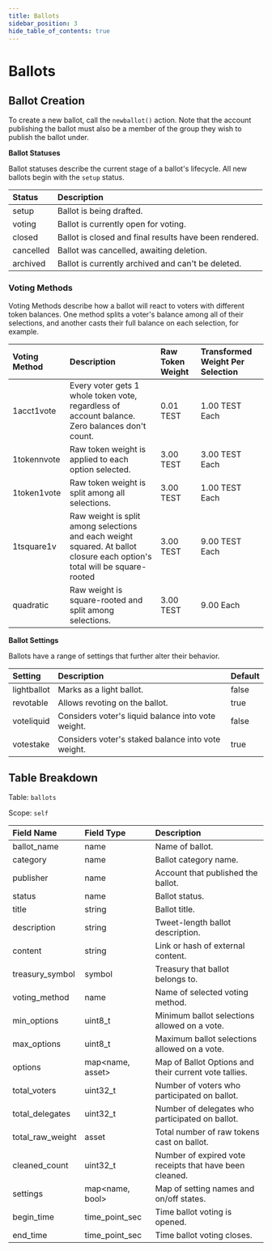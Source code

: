 ```yaml
---
title: Ballots
sidebar_position: 3
hide_table_of_contents: true
---
```


# Ballots

## Ballot Creation

To create a new ballot, call the `newballot()` action. Note that the account publishing the ballot must also be a member of the group they wish to publish the ballot under.

**Ballot Statuses**

Ballot statuses describe the current stage of a ballot's lifecycle. All new ballots begin with the `setup` status.

| Status | Description |
| :--- | :--- |
| setup | Ballot is being drafted. |
| voting | Ballot is currently open for voting. |
| closed | Ballot is closed and final results have been rendered. |
| cancelled | Ballot was cancelled, awaiting deletion. |
| archived | Ballot is currently archived and can't be deleted. |

### Voting Methods

Voting Methods describe how a ballot will react to voters with different token balances. One method splits a voter's balance among all of their selections, and another casts their full balance on each selection, for example.

| Voting Method | Description | Raw Token Weight | Transformed Weight Per Selection |
| :--- | :--- | :--- | :--- |
| 1acct1vote | Every voter gets 1 whole token vote, regardless of account balance. Zero balances don't count. | 0.01 TEST | 1.00 TEST Each |
| 1tokennvote | Raw token weight is applied to each option selected. | 3.00 TEST | 3.00 TEST Each |
| 1token1vote | Raw token weight is split among all selections. | 3.00 TEST | 1.00 TEST Each |
| 1tsquare1v | Raw weight is split among selections and each weight squared. At ballot closure each option's total will be square-rooted | 3.00 TEST | 9.00 TEST Each |
| quadratic | Raw weight is square-rooted and split among selections. | 3.00 TEST | 9.00 Each |

**Ballot Settings**

Ballots have a range of settings that further alter their behavior.

| Setting | Description | Default |
| :--- | :--- | :--- |
| lightballot | Marks as a light ballot. | false |
| revotable | Allows revoting on the ballot. | true |
| voteliquid | Considers voter's liquid balance into vote weight. | false |
| votestake | Considers voter's staked balance into vote weight. | true |

## Table Breakdown

Table: `ballots`

Scope: `self`

| Field Name | Field Type | Description |
| :--- | :--- | :--- |
| ballot\_name | name | Name of ballot. |
| category | name | Ballot category name. |
| publisher | name | Account that published the ballot. |
| status | name | Ballot status. |
| title | string | Ballot title. |
| description | string | Tweet-length ballot description. |
| content | string | Link or hash of external content. |
| treasury\_symbol | symbol | Treasury that ballot belongs to. |
| voting\_method | name | Name of selected voting method. |
| min\_options | uint8\_t | Minimum ballot selections allowed on a vote. |
| max\_options | uint8\_t | Maximum ballot selections allowed on a vote. |
| options | map&lt;name, asset&gt; | Map of Ballot Options and their current vote tallies. |
| total\_voters | uint32\_t | Number of voters who participated on ballot. |
| total\_delegates | uint32\_t | Number of delegates who participated on ballot. |
| total\_raw\_weight | asset | Total number of raw tokens cast on ballot. |
| cleaned\_count | uint32\_t | Number of expired vote receipts that have been cleaned. |
| settings | map&lt;name, bool&gt; | Map of setting names and on/off states. |
| begin\_time | time\_point\_sec | Time ballot voting is opened. |
| end\_time | time\_point\_sec | Time ballot voting closes. |

